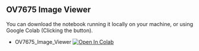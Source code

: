 ##  OV7675 Image Viewer
You can download the notebook running it locally on your machine, or using Google Colab (Clicking the button).

- OV7675_Image_Viewer [![Open In Colab](https://colab.research.google.com/assets/colab-badge.svg)](https://colab.research.google.com/github/Mjrovai/UNIFEI-IESTI01-TinyML-2022.1/blob/main/00_Curse_Folder/2_Applications_Deploy/Class_17/OV7675_Image_Viewer.ipynb)
